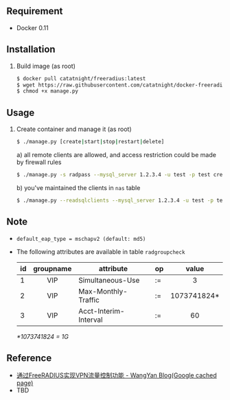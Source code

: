 ## Requirement
+ Docker 0.11

## Installation
1. Build image (as root)

	```bash
	$ docker pull catatnight/freeradius:latest
	$ wget https://raw.githubusercontent.com/catatnight/docker-freeradius/master/v2/manage.py
	$ chmod +x manage.py
	```

## Usage
1. Create container and manage it (as root)

	```bash
	$ ./manage.py [create|start|stop|restart|delete]
	```
	a) all remote clients are allowed, and access restriction could be made by firewall rules

	```bash
	$ ./manage.py -s radpass --mysql_server 1.2.3.4 -u test -p test create
	```
	b) you've maintained the clients in `nas` table

	```bash
	$ ./manage.py --readsqlclients --mysql_server 1.2.3.4 -u test -p test create
	```

## Note
+ ```default_eap_type = mschapv2 (default: md5)```
+ The following attributes are available in table `radgroupcheck`

	| id | groupname | attribute | op | value |
	|---|:---:|---|---|:---:|
	| 1 | VIP | Simultaneous-Use | := | 3 |
	| 2 | VIP | Max-Monthly-Traffic | := | 1073741824* |
	| 3 | VIP | Acct-Interim-Interval | := | 60 |
	*\*1073741824 = 1G*

## Reference
+ [通过FreeRADIUS实现VPN流量控制功能 - WangYan Blog(Google cached page)](http://webcache.googleusercontent.com/search?q=cache:jLRYw52iUM0J:www.dannysite.com/blog/63/+&cd=1&hl=zh-CN&ct=clnk&gl=us)
+ TBD



